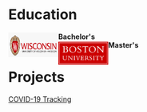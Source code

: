 # Education
<div>
  <img src="https://github.com/dgellerup/dgellerup.github.io/blob/master/assets/images/uw-madison.png?raw=true" alt="UW-Madison" style="width:100px;height:50px;" align="left"/><strong>Bachelor's</strong>
<br>
  <img src="https://github.com/dgellerup/dgellerup.github.io/blob/master/assets/images/bu.png?raw=true" alt="BU" style="width:100px;height:50px;" align="left"/><strong>Master's</strong>
</div>

# Projects
[COVID-19 Tracking](https://dgellerup.github.io/covid-19-data/)

